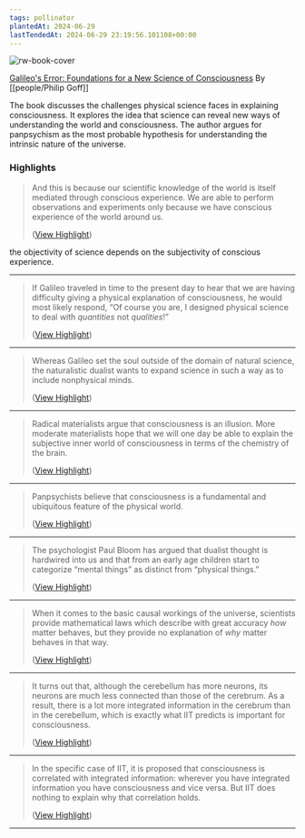 ```yaml
---
tags: pollinator
plantedAt: 2024-06-29
lastTendedAt: 2024-06-29 23:19:56.101108+00:00
---
```

![rw-book-cover](https://readwise-assets.s3.amazonaws.com/media/reader/parsed_document_assets/189608497/MHkQhl1xb_J0FImnfLOFY47WQ1R104xoq-m99rBQwss-cove_9Foxg6t.jpg)

[Galileo's Error: Foundations for a New Science of Consciousness]()
By [[people/Philip Goff]]

The book discusses the challenges physical science faces in explaining consciousness. It explores the idea that science can reveal new ways of understanding the world and consciousness. The author argues for panpsychism as the most probable hypothesis for understanding the intrinsic nature of the universe.

### Highlights
> And this is because our scientific knowledge of the world is itself mediated through conscious experience. We are able to perform observations and experiments only because we have conscious experience of the world around us.
> 
>  ([View Highlight](https://read.readwise.io/read/01j1k1kg6699mwjbqk4e40ewfj))

the objectivity of science depends on the subjectivity of conscious experience.

---

> If Galileo traveled in time to the present day to hear that we are having difficulty giving a physical explanation of consciousness, he would most likely respond, “Of course you are, I designed physical science to deal with *quantities* not *qualities*!”
> 
>  ([View Highlight](https://read.readwise.io/read/01j1k30pr6fj2natwc6whrhxmh))


---

> Whereas Galileo set the soul outside of the domain of natural science, the naturalistic dualist wants to expand science in such a way as to include nonphysical minds.
> 
>  ([View Highlight](https://read.readwise.io/read/01j1k362b9k8n9cbgtvhf70kjk))


---

> Radical materialists argue that consciousness is an illusion. More moderate materialists hope that we will one day be able to explain the subjective inner world of consciousness in terms of the chemistry of the brain.
> 
>  ([View Highlight](https://read.readwise.io/read/01j1k36t8mak8nvezydxdppqgj))


---

> Panpsychists believe that consciousness is a fundamental and ubiquitous feature of the physical world.
> 
>  ([View Highlight](https://read.readwise.io/read/01j1k38zs4mh4cqezr0a42h22w))


---

> The psychologist Paul Bloom has argued that dualist thought is hardwired into us and that from an early age children start to categorize “mental things” as distinct from “physical things.”
> 
>  ([View Highlight](https://read.readwise.io/read/01j1k3v7m40ntfr81ygbx7g8r3))


---

> When it comes to the basic causal workings of the universe, scientists provide mathematical laws which describe with great accuracy *how* matter behaves, but they provide no explanation of *why* matter behaves in that way.
> 
>  ([View Highlight](https://read.readwise.io/read/01j1k456fr0ndteza5c13ymx7d))


---

> It turns out that, although the cerebellum has more neurons, its neurons are much less connected than those of the cerebrum. As a result, there is a lot more integrated information in the cerebrum than in the cerebellum, which is exactly what IIT predicts is important for consciousness.
> 
>  ([View Highlight](https://read.readwise.io/read/01j1k4p5vwz0v0ds13wke59ycp))


---

> In the specific case of IIT, it is proposed that consciousness is correlated with integrated information: wherever you have integrated information you have consciousness and vice versa. But IIT does nothing to explain why that correlation holds.
> 
>  ([View Highlight](https://read.readwise.io/read/01j1k4rkm2zematdzz93ns3snz))


---

